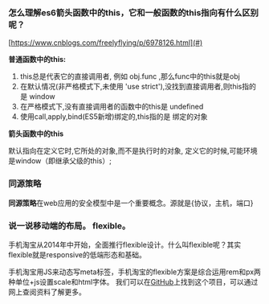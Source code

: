 ### 怎么理解es6箭头函数中的this，它和一般函数的this指向有什么区别呢？

[https://www.cnblogs.com/freelyflying/p/6978126.html](#)

**普通函数中的this:**

1. this总是代表它的直接调用者, 例如 obj.func ,那么func中的this就是obj
2. 在默认情况\(非严格模式下,未使用 'use strict'\),没找到直接调用者,则this指的是 window
3. 在严格模式下,没有直接调用者的函数中的this是 undefined
4. 使用call,apply,bind\(ES5新增\)绑定的,this指的是 绑定的对象

**箭头函数中的this**

默认指向在定义它时,它所处的对象,而不是执行时的对象, 定义它的时候,可能环境是window（即继承父级的this）;

### 同源策略

**同源策略**在web应用的安全模型中是一个重要概念。源就是{协议，主机，端口}

### 说一说移动端的布局。 flexible。

手机淘宝从2014年中开始，全面推行flexible设计。什么叫flexible呢？其实flexible就是responsive的低端形态和基础。

手机淘宝用JS来动态写meta标签，手机淘宝的flexible方案是综合运用rem和px两种单位+js设置scale和html字体。
我们可以在[GitHub](https://link.jianshu.com?t=https://github.com/amfe/lib-flexible)上找到这个项目，可以通过网上查阅资料了解更多。

  




